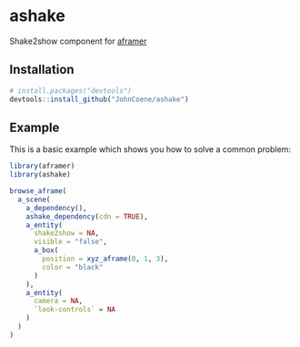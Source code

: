 # ashake

Shake2show component for [aframer](https://aframer.john-coene.com/)

## Installation

``` r
# install.packages("devtools")
devtools::install_github("JohnCoene/ashake")
```

## Example

This is a basic example which shows you how to solve a common problem:

``` r
library(aframer)
library(ashake)

browse_aframe(
  a_scene(
    a_dependency(),
    ashake_dependency(cdn = TRUE),
    a_entity(
      shake2show = NA,
      visible = "false",
      a_box(
        position = xyz_aframe(0, 1, 3),
        color = "black"
      )
    ),
    a_entity(
      camera = NA,
      `look-controls` = NA
    )
  )
)
```


